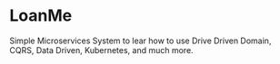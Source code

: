 # LoanMe
Simple Microservices System to lear how to use Drive Driven Domain, CQRS, Data Driven, Kubernetes, and much more.
